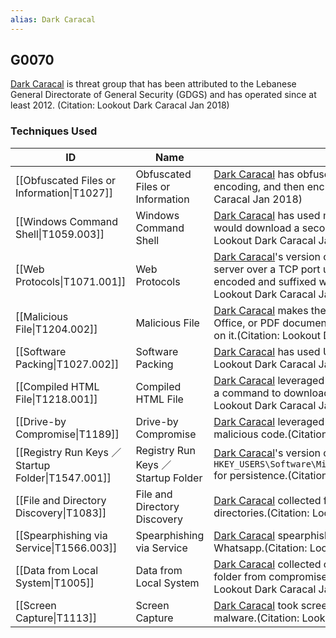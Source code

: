 ```yaml
---
alias: Dark Caracal
---
```


## G0070

[Dark Caracal](https://attack.mitre.org/groups/G0070) is threat group that has been attributed to the Lebanese General Directorate of General Security (GDGS) and has operated since at least 2012. (Citation: Lookout Dark Caracal Jan 2018)


### Techniques Used

| ID | Name | Use |
| --- | --- | --- |
| [[Obfuscated Files or Information\|T1027]] | Obfuscated Files or Information | [Dark Caracal](https://attack.mitre.org/groups/G0070) has obfuscated strings in [Bandook](https://attack.mitre.org/software/S0234) by base64 encoding, and then encrypting them.(Citation: Lookout Dark Caracal Jan 2018) |
| [[Windows Command Shell\|T1059.003]] | Windows Command Shell | [Dark Caracal](https://attack.mitre.org/groups/G0070) has used macros in Word documents that would download a second stage if executed.(Citation: Lookout Dark Caracal Jan 2018) |
| [[Web Protocols\|T1071.001]] | Web Protocols | [Dark Caracal](https://attack.mitre.org/groups/G0070)'s version of [Bandook](https://attack.mitre.org/software/S0234) communicates with their server over a TCP port using HTTP payloads Base64 encoded and suffixed with the string “&&&”.(Citation: Lookout Dark Caracal Jan 2018) |
| [[Malicious File\|T1204.002]] | Malicious File | [Dark Caracal](https://attack.mitre.org/groups/G0070) makes their malware look like Flash Player, Office, or PDF documents in order to entice a user to click on it.(Citation: Lookout Dark Caracal Jan 2018) |
| [[Software Packing\|T1027.002]] | Software Packing | [Dark Caracal](https://attack.mitre.org/groups/G0070) has used UPX to pack [Bandook](https://attack.mitre.org/software/S0234).(Citation: Lookout Dark Caracal Jan 2018) |
| [[Compiled HTML File\|T1218.001]] | Compiled HTML File | [Dark Caracal](https://attack.mitre.org/groups/G0070) leveraged a compiled HTML file that contained a command to download and run an executable.(Citation: Lookout Dark Caracal Jan 2018) |
| [[Drive-by Compromise\|T1189]] | Drive-by Compromise | [Dark Caracal](https://attack.mitre.org/groups/G0070) leveraged a watering hole to serve up malicious code.(Citation: Lookout Dark Caracal Jan 2018) |
| [[Registry Run Keys ／ Startup Folder\|T1547.001]] | Registry Run Keys ／ Startup Folder | [Dark Caracal](https://attack.mitre.org/groups/G0070)'s version of [Bandook](https://attack.mitre.org/software/S0234) adds a registry key to <code>HKEY_USERS\Software\Microsoft\Windows\CurrentVersion\Run</code> for persistence.(Citation: Lookout Dark Caracal Jan 2018) |
| [[File and Directory Discovery\|T1083]] | File and Directory Discovery | [Dark Caracal](https://attack.mitre.org/groups/G0070) collected file listings of all default Windows directories.(Citation: Lookout Dark Caracal Jan 2018) |
| [[Spearphishing via Service\|T1566.003]] | Spearphishing via Service | [Dark Caracal](https://attack.mitre.org/groups/G0070) spearphished victims via Facebook and Whatsapp.(Citation: Lookout Dark Caracal Jan 2018) |
| [[Data from Local System\|T1005]] | Data from Local System | [Dark Caracal](https://attack.mitre.org/groups/G0070) collected complete contents of the 'Pictures' folder from compromised Windows systems.(Citation: Lookout Dark Caracal Jan 2018) |
| [[Screen Capture\|T1113]] | Screen Capture | [Dark Caracal](https://attack.mitre.org/groups/G0070) took screenshots using their Windows malware.(Citation: Lookout Dark Caracal Jan 2018) |
